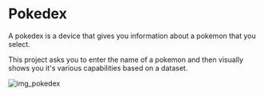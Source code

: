 # Pokedex
A pokedex is a device that gives you information about a pokemon that you select.

This project asks you to enter the name of a pokemon and then visually shows you it's various capabilities based on a dataset.

![img_pokedex](https://user-images.githubusercontent.com/95348193/144291454-8fda7a23-6ae9-4a74-8cd1-ea3fddb7bfc1.JPG)
